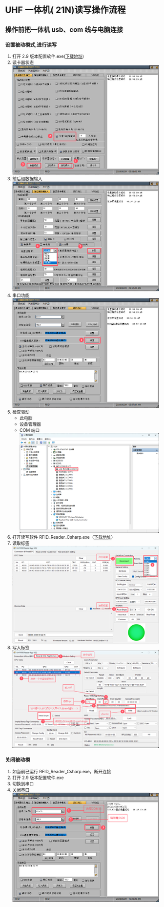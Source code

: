 # UHF 一体机( 21N)读写操作流程

## 操作前把一体机 usb、com 线与电脑连接

<!-- <details> -->

<!-- <summary>设置被动模式,进行读写</summary> -->

### 设置被动模式,进行读写

1. 打开 2.9 版本配置软件.exe([下载地址](https://github.com/rosscarsen/HUF-21N/releases/download/1.0.0/set.zip))
2. 读卡器状态 ![alt text](markdown-images/QQ_1723168594509.png)
3. 前后缀数据输入 ![alt text](markdown-images/QQ_1723168641742.png)
4. 串口功能 ![alt text](markdown-images/QQ_1723168694686.png)
5. 检查驱动
   - 此电脑
   - 设备管理器
   - COM 端口 ![alt text](markdown-images/QQ_1723168826175.png)
6. 打开读写软件 RFID_Reader_Csharp.exe（[下载地址](https://github.com/rosscarsen/HUF-21N/releases/download/1.0.0/RFID.zip)）
7. 读取标签 ![alt text](markdown-images/QQ_1723169195035.png)
8. 写入标签 ![alt text](markdown-images/QQ_1723170051483.png)

<!-- </details> -->

### 关闭被动模

1. 如当前已运行 RFID_Reader_Csharp.exe，断开连接
2. 打开 2.9 版本配置软件.exe
3. 切换到串口
4. 关闭串口 ![alt text](markdown-images/QQ_1723170639475.png)
